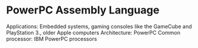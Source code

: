 # PowerPC Assembly Language

Applications: Embedded systems, gaming consoles like the GameCube and PlayStation 3., older Apple computers
Architecture: PowerPC
Common processor: IBM PowerPC processors